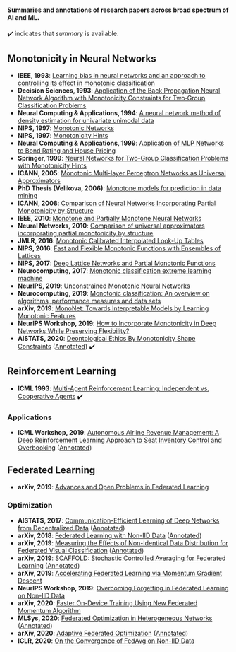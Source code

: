 #### __Summaries__ and __annotations__ of research papers across broad spectrum of AI and ML.

:heavy_check_mark: indicates that _summary_ is available.

## Monotonicity in Neural Networks

- <b>IEEE, 1993</b>: [Learning bias in neural networks and an approach to controlling its effect in monotonic classification](https://ieeexplore.ieee.org/abstract/document/232084)
- <b>Decision Sciences, 1993</b>: [Application of the Back Propagation Neural Network Algorithm with Monotonicity Constraints for Two‐Group Classification Problems](https://onlinelibrary.wiley.com/doi/abs/10.1111/j.1540-5915.1993.tb00462.x)
- <b>Neural Computing & Applications, 1994</b>: [A neural network method of density estimation for univariate unimodal data](https://www.semanticscholar.org/paper/A-neural-network-method-of-density-estimation-for-Wang/6697edbe092cddea1a60d199a17d07740e37ab22)
- <b>NIPS, 1997</b>: [Monotonic Networks](https://papers.nips.cc/paper/1358-monotonic-networks)
- <b>NIPS, 1997</b>: [Monotonicity Hints](https://github.com/guptakhil/research-papers/blob/master/monotonicity/Monotonicity%20Hints.md)
- <b>Neural Computing & Applications, 1999</b>: [Application of MLP Networks to Bond Rating and House Pricing](https://link.springer.com/article/10.1007/s005210050025)
- <b>Springer, 1999</b>: [Neural Networks for Two-Group Classification Problems with Monotonicity Hints](https://link.springer.com/chapter/10.1007/978-3-642-57280-7_12)
- <b>ICANN, 2005</b>: [Monotonic Multi-layer Perceptron Networks as Universal Approximators](https://link.springer.com/chapter/10.1007/11550907_6)
- <b>PhD Thesis (Velikova, 2006)</b>: [Monotone models for prediction in data mining](https://pure.uvt.nl/ws/portalfiles/portal/756490/178_Marina_Velikova.pdf)
- <b>ICANN, 2008</b>: [Comparison of Neural Networks Incorporating Partial Monotonicity by Structure](https://link.springer.com/chapter/10.1007/978-3-540-87559-8_62)
- <b>IEEE, 2010</b>: [Monotone and Partially Monotone Neural Networks](https://ieeexplore.ieee.org/document/5443743)
- <b>Neural Networks, 2010</b>: [Comparison of universal approximators incorporating partial monotonicity by structure](https://www.sciencedirect.com/science/article/pii/S0893608009002330)
- <b>JMLR, 2016</b>: [Monotonic Calibrated Interpolated Look-Up Tables](http://jmlr.org/papers/v17/15-243.html)
- <b>NIPS, 2016</b>: [Fast and Flexible Monotonic Functions with Ensembles of Lattices](https://papers.nips.cc/paper/6377-fast-and-flexible-monotonic-functions-with-ensembles-of-lattices)
- <b>NIPS, 2017</b>: [Deep Lattice Networks and Partial Monotonic Functions](https://papers.nips.cc/paper/6891-deep-lattice-networks-and-partial-monotonic-functions)
- <b>Neurocomputing, 2017</b>: [Monotonic classification extreme learning machine](https://dl.acm.org/doi/10.1016/j.neucom.2016.11.021)
- <b>NeurIPS, 2019</b>: [Unconstrained Monotonic Neural Networks](https://papers.nips.cc/paper/8433-unconstrained-monotonic-neural-networks)
- <b>Neurocomputing, 2019</b>: [Monotonic classification: An overview on algorithms, performance measures and data sets](https://www.sciencedirect.com/science/article/pii/S0925231219302383)
- <b>arXiv, 2019</b>: [MonoNet: Towards Interpretable Models by Learning Monotonic Features](https://arxiv.org/abs/1909.13611)
- <b> NeurIPS Workshop, 2019</b>: [How to Incorporate Monotonicity in Deep Networks While Preserving Flexibility?](https://arxiv.org/abs/1909.10662v3)
- <b> AISTATS, 2020</b>: [Deontological Ethics By Monotonicity Shape Constraints](https://github.com/guptakhil/research-papers/blob/master/monotonicity/Deontological%20Ethics%20By%20Monotonicity%20Shape%20Constraints.md) ([Annotated](https://github.com/guptakhil/research-papers/blob/master/monotonicity/Deontological%20Ethics%20By%20Monotonicity%20Shape%20Constraints%20-%20Annotated.pdf)) :heavy_check_mark:

## Reinforcement Learning

- <b>ICML 1993</b>: [Multi-Agent Reinforcement Learning: Independent vs. Cooperative Agents](https://github.com/guptakhil/research-papers/blob/master/reinforcement_learning/MARL%20-%20Independent%20vs%20Cooperative%20Agents.md) :heavy_check_mark:

### Applications

- <b>ICML Workshop, 2019</b>: [Autonomous Airline Revenue Management: A Deep Reinforcement Learning Approach to Seat Inventory Control and Overbooking](https://arxiv.org/abs/1902.06824) ([Annotated](https://github.com/guptakhil/research-papers/blob/master/reinforcement_learning/Autonomous%20Airline%20Revenue%20Management%20-%20A%20Deep%20Reinforcement%20Learning%20Approach%20to%20Seat%20Inventory%20Control%20and%20Overbooking%20-%20Annotated.pdf))

## Federated Learning

- <b> arXiv, 2019</b>: [Advances and Open Problems in Federated Learning](https://arxiv.org/abs/1912.04977)

### Optimization

- <b>AISTATS, 2017</b>: [Communication-Efficient Learning of Deep Networks from Decentralized Data](http://proceedings.mlr.press/v54/mcmahan17a) ([Annotated](https://github.com/guptakhil/research-papers/blob/master/federated_learning/Communication-Ef%EF%AC%81cient%20Learning%20of%20Deep%20Networks%20from%20Decentralized%20Data%20-%20Annotated.pdf))
- <b>arXiv, 2018</b>: [Federated Learning with Non-IID Data](https://arxiv.org/abs/1806.00582) ([Annotated](https://github.com/guptakhil/research-papers/blob/master/federated_learning/Federated%20Learning%20with%20Non-IID%20Data%20-%20Annotated.pdf))
- <b>arXiv, 2019</b>: [Measuring the Effects of Non-Identical Data Distribution for Federated Visual Classification](https://arxiv.org/abs/1909.06335) ([Annotated](https://github.com/guptakhil/research-papers/blob/master/federated_learning/Measuring%20the%20Effects%20of%20Non-Identical%20Data%20Distribution%20for%20Federated%20Visual%20Classification%20-%20Annotated.pdf))
- <b>arXiv, 2019</b>: [SCAFFOLD: Stochastic Controlled Averaging for Federated Learning](https://arxiv.org/abs/1910.06378) ([Annotated](https://github.com/guptakhil/research-papers/blob/master/federated_learning/SCAFFOLD%20-%20Stochastic%20Controlled%20Averaging%20for%20Federated%20Learning%20-%20Annotated.pdf))
- <b>arXiv, 2019</b>: [Accelerating Federated Learning via Momentum Gradient Descent](https://arxiv.org/abs/1910.03197)
- <b>NeurIPS Workshop, 2019</b>: [Overcoming Forgetting in Federated Learning on Non-IID Data](https://arxiv.org/abs/1910.07796)
- <b>arXiv, 2020</b>: [Faster On-Device Training Using New Federated Momentum Algorithm](https://arxiv.org/abs/2002.02090)
- <b>MLSys, 2020</b>: [Federated Optimization in Heterogeneous Networks](https://proceedings.mlsys.org/static/paper_files/mlsys/2020/176-Paper.pdf) ([Annotated](https://github.com/guptakhil/research-papers/blob/master/federated_learning/Federated%20Optimization%20in%20Heterogenous%20Networks%20-%20Annotated.pdf))
- <b>arXiv, 2020</b>: [Adaptive Federated Optimization](https://arxiv.org/abs/2003.00295) ([Annotated](https://github.com/guptakhil/research-papers/blob/master/federated_learning/Adaptive%20Federated%20Optimization%20-%20Annotated.pdf))
- <b>ICLR, 2020</b>: [On the Convergence of FedAvg on Non-IID Data](https://openreview.net/forum?id=HJxNAnVtDS)

<!--- <b>KDD, 2002</b>: [Classification Trees for Problems with Monotonicity Constraints](https://www.kdd.org/exploration_files/potharst.pdf) --->